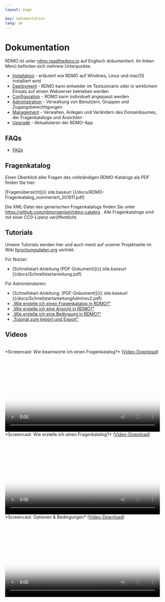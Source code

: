 ```yaml
---
layout: page

key: dokumentation
lang: de
---
```


# Dokumentation

RDMO ist unter [rdmo.readthedocs.io](http://rdmo.readthedocs.io/en/latest) auf Englisch dokumentiert. Im linken Menü befinden sich mehrere Unterpunkte:

* [Installation](http://rdmo.readthedocs.io/en/latest/installation/index.html) - erläutert wie RDMO auf Windows, Linux und macOS installiert wird
* [Deployment](http://rdmo.readthedocs.io/en/latest/deployment/index.html) - RDMO kann entweder im Testszenario oder in wirklichem Einsatz auf einem Webserver betrieben werden
* [Configuration](http://rdmo.readthedocs.io/en/latest/configuration/index.html) - RDMO kann individuell angepasst werden
* [Administration](http://rdmo.readthedocs.io/en/latest/administration/index.html) - Verwaltung von Benutzern, Gruppen und Zugangsberechtigungen
* [Management](http://rdmo.readthedocs.io/en/latest/management/index.html) - Verwalten, Anlegen und Verändern des Domainbaumes, der Fragenkataloge und Ansichten
* [Upgrade](http://rdmo.readthedocs.io/en/latest/upgrade/index.html) - Aktualisieren der RDMO-App


## FAQs

* [FAQs](http://www.forschungsdaten.org/index.php/FAQs)


## Fragenkatalog

Einen Überblick aller Fragen des vollständigen RDMO-Katalogs als PDF finden Sie hier:

[Fragenübersicht]({{ site.baseurl }}/docs/RDMO-Fragenkatalog_nummeriert_201911.pdf)

Die XML-Datei des generischen Fragenkatalogs finden Sie unter https://github.com/rdmorganiser/rdmo-catalog . Alle Fragenkataloge sind mit einer CC0-Lizenz veröffentlicht.


## Tutorials

Unsere Tutorials werden hier und auch meist auf unserer Projektseite im Wiki [forschungsdaten.org](http://forschungsdaten.org/index.php/RDMO) verlinkt.

Für Nutzer:

* [Schnellstart-Anleitung (PDF-Dokument)]({{ site.baseurl }}/docs/Schnellstartanleitung.pdf)

Für Administratoren:

* [Schnellstart-Anleitung: (PDF-Dokument)]({{ site.baseurl }}/docs/SchnellstartanleitungAdminsv2.pdf)
* [„Wie erstelle ich einen Fragenkatalog in RDMO?”](http://www.forschungsdaten.org/index.php/Katalog_erstellen)
* [„Wie erstelle ich eine Ansicht in RDMO?”](http://www.forschungsdaten.org/index.php/Ansicht_erstellen)
* [„Wie erstelle ich eine Bedingung in RDMO?”](http://www.forschungsdaten.org/index.php/Bedingung_erstellen)
* [„Tutorial zum Import und Export”](http://www.forschungsdaten.org/index.php/Import_Export)

## Videos

<br>
*Screencast: Wie beantworte ich einen Fragenkatalog?* (<a href="{{ site.baseurl }}/img/promo/videos/fragenkatalog_v2.mp4">Video-Download</a>)
<video poster="{{ site.baseurl}}/img/promo/videos/fragenkatalog_frame.jpg" controls="controls" style="width: 100%;">
<source src="{{ site.baseurl}}/img/promo/videos/fragenkatalog_v2.mp4">Your browser does not support the video tag.</video>

<br>
*Screencast: Wie erstelle ich einen Fragenkatalog?* (<a href="{{ site.baseurl }}/img/promo/videos/erstellen_22-01-2019.mp4">Video-Download</a>)
<video poster="{{ site.baseurl}}/img/promo/videos/erstellen_frame.jpg" controls="controls" style="width: 100%;">
<source src="{{ site.baseurl}}/img/promo/videos/erstellen_22-01-2019.mp4">Your browser does not support the video tag.</video>

<br>
*Screencast: Optionen & Bedingungen* (<a href="{{ site.baseurl }}/img/promo/videos/optionen.mp4">Video-Download</a>)
<video poster="{{ site.baseurl}}/img/promo/videos/optionen_frame.jpg" controls="controls" style="width: 100%;">
<source src="{{ site.baseurl}}/img/promo/videos/optionen.mp4">Your browser does not support the video tag.</video>
